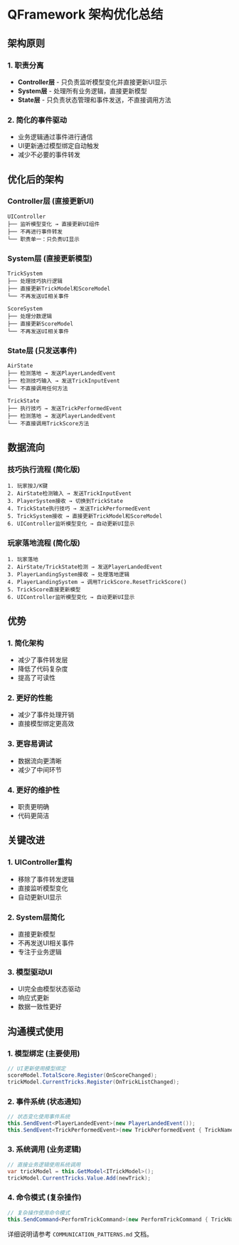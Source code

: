 # QFramework 架构优化总结

## 架构原则

### 1. 职责分离
- **Controller层** - 只负责监听模型变化并直接更新UI显示
- **System层** - 处理所有业务逻辑，直接更新模型
- **State层** - 只负责状态管理和事件发送，不直接调用方法

### 2. 简化的事件驱动
- 业务逻辑通过事件进行通信
- UI更新通过模型绑定自动触发
- 减少不必要的事件转发

## 优化后的架构

### Controller层 (直接更新UI)
```
UIController
├── 监听模型变化 → 直接更新UI组件
├── 不再进行事件转发
└── 职责单一：只负责UI显示
```

### System层 (直接更新模型)
```
TrickSystem
├── 处理技巧执行逻辑
├── 直接更新TrickModel和ScoreModel
└── 不再发送UI相关事件

ScoreSystem
├── 处理分数逻辑
├── 直接更新ScoreModel
└── 不再发送UI相关事件
```

### State层 (只发送事件)
```
AirState
├── 检测落地 → 发送PlayerLandedEvent
├── 检测技巧输入 → 发送TrickInputEvent
└── 不直接调用任何方法

TrickState
├── 执行技巧 → 发送TrickPerformedEvent
├── 检测落地 → 发送PlayerLandedEvent
└── 不直接调用TrickScore方法
```

## 数据流向

### 技巧执行流程 (简化版)
```
1. 玩家按J/K键
2. AirState检测输入 → 发送TrickInputEvent
3. PlayerSystem接收 → 切换到TrickState
4. TrickState执行技巧 → 发送TrickPerformedEvent
5. TrickSystem接收 → 直接更新TrickModel和ScoreModel
6. UIController监听模型变化 → 自动更新UI显示
```

### 玩家落地流程 (简化版)
```
1. 玩家落地
2. AirState/TrickState检测 → 发送PlayerLandedEvent
3. PlayerLandingSystem接收 → 处理落地逻辑
4. PlayerLandingSystem → 调用TrickScore.ResetTrickScore()
5. TrickScore直接更新模型
6. UIController监听模型变化 → 自动更新UI显示
```

## 优势

### 1. 简化架构
- 减少了事件转发层
- 降低了代码复杂度
- 提高了可读性

### 2. 更好的性能
- 减少了事件处理开销
- 直接模型绑定更高效

### 3. 更容易调试
- 数据流向更清晰
- 减少了中间环节

### 4. 更好的维护性
- 职责更明确
- 代码更简洁

## 关键改进

### 1. UIController重构
- 移除了事件转发逻辑
- 直接监听模型变化
- 自动更新UI显示

### 2. System层简化
- 直接更新模型
- 不再发送UI相关事件
- 专注于业务逻辑

### 3. 模型驱动UI
- UI完全由模型状态驱动
- 响应式更新
- 数据一致性更好

## 沟通模式使用

### 1. 模型绑定 (主要使用)
```csharp
// UI更新使用模型绑定
scoreModel.TotalScore.Register(OnScoreChanged);
trickModel.CurrentTricks.Register(OnTrickListChanged);
```

### 2. 事件系统 (状态通知)
```csharp
// 状态变化使用事件系统
this.SendEvent<PlayerLandedEvent>(new PlayerLandedEvent());
this.SendEvent<TrickPerformedEvent>(new TrickPerformedEvent { TrickName = "TrickA" });
```

### 3. 系统调用 (业务逻辑)
```csharp
// 直接业务逻辑使用系统调用
var trickModel = this.GetModel<ITrickModel>();
trickModel.CurrentTricks.Value.Add(newTrick);
```

### 4. 命令模式 (复杂操作)
```csharp
// 复杂操作使用命令模式
this.SendCommand<PerformTrickCommand>(new PerformTrickCommand { TrickName = "TrickA" });
```

详细说明请参考 `COMMUNICATION_PATTERNS.md` 文档。
